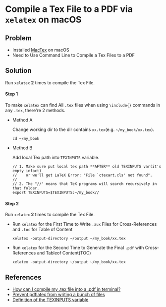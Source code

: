 # Compile a Tex File to a PDF via `xelatex` on macOS

## Problem
* Installed [MacTex](https://tug.org/mactex/) on macOS
* Need to Use Command Line to Compile a Tex Files to a PDF

## Solution
Run `xelatex` **2** times to compile the Tex File.

#### Step 1
To make `xelatex` can find All `.tex` files when using `\include{}` commands in any `.tex`,
there're 2 methods.

* Method A
  
  Change working dir to the dir contains `xx.tex`(e.g. `~/my_book/xx.tex`).

  ```
  cd ~/my_book
  ```

* Method B
  
  Add local Tex path into `TEXINPUTS` variable.

  ```
  // 1. Make sure put local tex path **AFTER** old TEXINPUTS var(it's empty infact)
  //    or we'll get LaTeX Error: "File `ctexart.cls' not found".
  //
  // 2. The "//" means that TeX programs will search recursively in that folder.
  export TEXINPUTS=$TEXINPUTS:~/my_book//
  ```

#### Step 2
Run `xelatex` **2** times to compile the Tex File.

* Run `xelatex` for the First Time to Write `.aux` Files for Cross-References and `.toc` for Table of Content

  ```
  xelatex -output-directory ~/output ~/my_book/xx.tex
  ```

* Run `xelatex` for the Second Time to Generate the Final `.pdf` with Cross-References and Tableof Content(TOC)

  ```
  xelatex -output-directory ~/output ~/my_book/xx.tex
  ```

## References
* [How can I compile my .tex file into a .pdf in terminal?](https://tex.stackexchange.com/questions/312812/how-can-i-compile-my-tex-file-into-a-pdf-in-terminal)
* [Prevent pdflatex from writing a bunch of files](https://tex.stackexchange.com/questions/11123/prevent-pdflatex-from-writing-a-bunch-of-files)
* [Definition of the TEXINPUTS variable](https://tex.stackexchange.com/questions/93712/definition-of-the-texinputs-variable)
